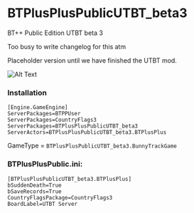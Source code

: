 # BTPlusPlusPublicUTBT_beta3
BT++ Public Edition UTBT beta 3

Too busy to write changelog for this atm

Placeholder version until we have finished the UTBT mod.

![Alt Text](https://cdn.discordapp.com/attachments/957014665987260466/957710290697453629/UTBT_Public_beta3.gif)

### Installation
```
[Engine.GameEngine]
ServerPackages=BTPPUser
ServerPackages=CountryFlags3
ServerPackages=BTPlusPlusPublicUTBT_beta3
ServerActors=BTPlusPlusPublicUTBT_beta3.BTPlusPlus
```
GameType = `BTPlusPlusPublicUTBT_beta3.BunnyTrackGame`


### BTPlusPlusPublic.ini:
```
[BTPlusPlusPublicUTBT_beta3.BTPlusPlus]
bSuddenDeath=True
bSaveRecords=True
CountryFlagsPackage=CountryFlags3
BoardLabel=UTBT Server
```
